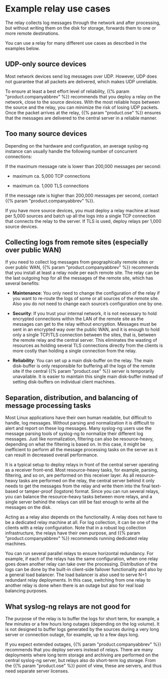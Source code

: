 ---
---
<!-- DISCLAIMER: This file is based on the syslog-ng Open Source Edition documentation https://github.com/balabit/syslog-ng-ose-guides/commit/2f4a52ee61d1ea9ad27cb4f3168b95408fddfdf2 and is used under the terms of The syslog-ng Open Source Edition Documentation License. The file has been modified by Axoflow. -->
# Example relay use cases

The relay collects log messages through the network and after processing, but without writing them on the disk for storage, forwards them to one or more remote destinations.

You can use a relay for many different use cases as described in the examples below.


## UDP-only source devices

Most network devices send log messages over UDP. However, UDP does not guarantee that all packets are delivered, which makes UDP unreliable.

To ensure at least a best effort level of reliability, {{% param "product.companyabbrev" %}} recommends that you deploy a relay on the network, close to the source devices. With the most reliable hops between the source and the relay, you can minimize the risk of losing UDP packets. Once the packet arrives at the relay, {{% param "product.ose" %}} ensures that the messages are delivered to the central server in a reliable manner.

## Too many source devices

Depending on the hardware and configuration, an average syslog-ng instance can usually handle the following number of concurrent connections:

If the maximum message rate is lower than 200,000 messages per second:

  - maximum ca. 5,000 TCP connections

  - maximum ca. 1,000 TLS connections

If the message rate is higher than 200,000 messages per second, contact {{% param "product.companyabbrev" %}}.

If you have more source devices, you must deploy a relay machine at least per 5,000 sources and batch up all the logs into a single TCP connection that connects the relay to the server. If TLS is used, deploy relays per 1,000 source devices.

## Collecting logs from remote sites (especially over public WAN)

If you need to collect log messages from geographically remote sites or over public WAN, {{% param "product.companyabbrev" %}} recommends that you install at least a relay node per each remote site. The relay can be the last outgoing hop for all the messages of the remote site, which has several benefits:

  - **Maintenance**: You only need to change the configuration of the relay if you want to re-route the logs of some or all sources of the remote site. Also you do not need to change each source’s configuration one by one.  

  - **Security**: If you trust your internal network, it is not necessary to hold encrypted connections within the LAN of the remote site as the messages can get to the relay without encryption. Messages must be sent in an encrypted way over the public WAN, and it is enough to hold only a single TCP/TLS connection between the sites, that is, between the remote relay and the central server. This eliminates the wasting of resources as holding several TLS connections directly from the clients is more costly than holding a single connection from the relay.

  - **Reliability**: You can set up a main disk-buffer on the relay. The main disk-buffer is only responsible for buffering all the logs of the remote site if the central {{% param "product.ose" %}} server is temporarily unavailable. It is easier to maintain this single main disk-buffer instead of setting disk-buffers on individual client machines.



## Separation, distribution, and balancing of message processing tasks

Most Linux applications have their own human readable, but difficult to handle, log messages. Without parsing and normalization it is difficult to alert and report on these log messages. Many syslog-ng users use the message parsing tools of syslog-ng to normalize their different log messages. Just like normalization, filtering can also be resource-heavy, depending on what the filtering is based on. In this case, it might be inefficient to perform all the message processing tasks on the server as it can result in decreased overall performance.

It is a typical setup to deploy relays in front of the central server operating as a receiver front-end. Most resource-heavy tasks, for example, parsing, filtering, and so on, are performed on this receiver layer. As all resource-heavy tasks are performed on the relay, the central server behind it only needs to get the messages from the relay and write them into the final text-based or tamper-proof (logstore) format. Since you can run several relays, you can balance the resource-heavy tasks between more relays, and a single server behind the relays can still be fast enough to write all the messages on the disk.

Acting as a relay also depends on the functionality. A relay does not have to be a dedicated relay machine at all. For log collection, it can be one of the clients with a relay configuration. Note that in a robust log collection infrastructure, the relays have their own purpose, and {{% param "product.companyabbrev" %}} recommends running dedicated relay machines.

You can run several parallel relays to ensure horizontal redundancy. For example, if each of the relays has the same configuration, when one relay goes down another relay can take over the processing. Distribution of the logs can be done by the built-in client-side failover functionality and also by a general load balancer. The load balancer is also used to serve N+1 redundant relay deployments. In this case, switching from one relay to another relay is done when there is an outage but also for real load balancing purposes.



## What syslog-ng relays are not good for

The purpose of the relay is to buffer the logs for short term, for example, a few minutes or a few hours long outages (depending on the log volume). It is not designed to buffer logs generated by the sources during a very long server or connection outage, for example, up to a few days long.

If you expect extended outages, {{% param "product.companyabbrev" %}} recommends that you deploy servers instead of relays. There are many deployments where long term storage and archiving are performed on the central syslog-ng server, but relays also do short-term log storage. From the {{% param "product.ose" %}} point of view, these are servers, and thus need separate server licenses.

